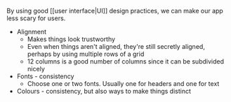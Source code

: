 By using good [[user interface|UI]] design practices, we can make our app less scary for users.

- Alignment
	- Makes things look trustworthy
	- Even when things aren't aligned, they're still secretly aligned, perhaps by using multiple rows of a grid
	- 12 columns is a good number of columns since it can be subdivided nicely
- Fonts - consistency
	- Choose one or two fonts. Usually one for headers and one for text
- Colours - consistency, but also ways to make things distinct